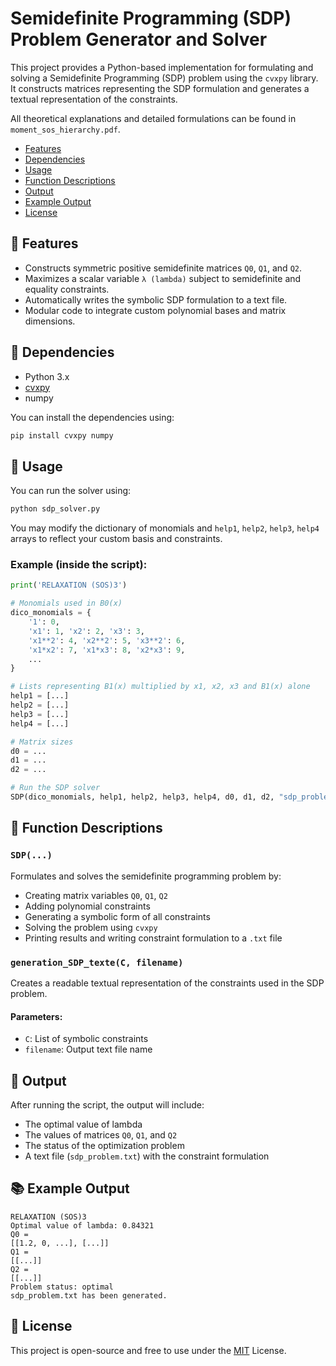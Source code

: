 
# Semidefinite Programming (SDP) Problem Generator and Solver

This project provides a Python-based implementation for formulating and solving a Semidefinite Programming (SDP) problem using the `cvxpy` library. It constructs matrices representing the SDP formulation and generates a textual representation of the constraints.

All theoretical explanations and detailed formulations can be found in `moment_sos_hierarchy.pdf`.

* [Features](#-features)
* [Dependencies](#-dependencies)
* [Usage](#-usage)
* [Function Descriptions](#-function-descriptions)
* [Output](#-output)
* [Example Output](#-example-output)
* [License](#-license)

## 📌 Features

- Constructs symmetric positive semidefinite matrices `Q0`, `Q1`, and `Q2`.
- Maximizes a scalar variable `λ (lambda)` subject to semidefinite and equality constraints.
- Automatically writes the symbolic SDP formulation to a text file.
- Modular code to integrate custom polynomial bases and matrix dimensions.

## 🔧 Dependencies

- Python 3.x
- [cvxpy](https://www.cvxpy.org/)
- numpy

You can install the dependencies using:

```bash
pip install cvxpy numpy
```

## 🚀 Usage

You can run the solver using:

```bash
python sdp_solver.py
```

You may modify the dictionary of monomials and `help1`, `help2`, `help3`, `help4` arrays to reflect your custom basis and constraints.

### Example (inside the script):

```python
print('RELAXATION (SOS)3')

# Monomials used in B0(x)
dico_monomials = {
    '1': 0,
    'x1': 1, 'x2': 2, 'x3': 3,
    'x1**2': 4, 'x2**2': 5, 'x3**2': 6,
    'x1*x2': 7, 'x1*x3': 8, 'x2*x3': 9,
    ...
}

# Lists representing B1(x) multiplied by x1, x2, x3 and B1(x) alone
help1 = [...]
help2 = [...]
help3 = [...]
help4 = [...]

# Matrix sizes
d0 = ...
d1 = ...
d2 = ...

# Run the SDP solver
SDP(dico_monomials, help1, help2, help3, help4, d0, d1, d2, "sdp_problem.txt")
```

## 🧠 Function Descriptions

### `SDP(...)`

Formulates and solves the semidefinite programming problem by:
- Creating matrix variables `Q0`, `Q1`, `Q2`
- Adding polynomial constraints
- Generating a symbolic form of all constraints
- Solving the problem using `cvxpy`
- Printing results and writing constraint formulation to a `.txt` file

### `generation_SDP_texte(C, filename)`

Creates a readable textual representation of the constraints used in the SDP problem.

#### Parameters:
- `C`: List of symbolic constraints
- `filename`: Output text file name

## 📄 Output

After running the script, the output will include:
- The optimal value of lambda
- The values of matrices `Q0`, `Q1`, and `Q2`
- The status of the optimization problem
- A text file (`sdp_problem.txt`) with the constraint formulation

## 📚 Example Output

```
RELAXATION (SOS)3
Optimal value of lambda: 0.84321
Q0 =
[[1.2, 0, ...], [...]]
Q1 =
[[...]]
Q2 =
[[...]]
Problem status: optimal
sdp_problem.txt has been generated.
```

## 📃 License

This project is open-source and free to use under the [MIT](https://github.com/sepanta007/Moment_SOS_Hierarchy/blob/master/LICENSE) License.